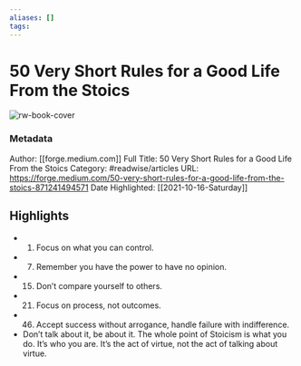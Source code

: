 ```yaml
---
aliases: []
tags:
---
```

# 50 Very Short Rules for a Good Life From the Stoics

![rw-book-cover](https://readwise-assets.s3.amazonaws.com/static/images/article1.be68295a7e40.png)
### Metadata
Author: [[forge.medium.com]]
Full Title: 50 Very Short Rules for a Good Life From the Stoics
Category: #readwise/articles
URL: https://forge.medium.com/50-very-short-rules-for-a-good-life-from-the-stoics-871241494571
Date Highlighted: [[2021-10-16-Saturday]]

## Highlights
- 1. Focus on what you can control.
- 7. Remember you have the power to have no opinion.
- 15. Don’t compare yourself to others.
- 21. Focus on process, not outcomes.
- 46. Accept success without arrogance, handle failure with indifference.
- Don’t talk about it, be about it. The whole point of Stoicism is what you do. It’s who you are. It’s the act of virtue, not the act of talking about virtue.
